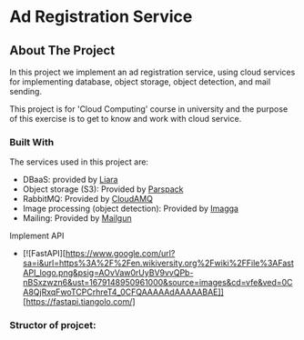 # Ad Registration Service

<!-- ABOUT THE PROJECT -->
## About The Project

In this project we implement an ad registration service, using cloud services for implementing database, object storage, object detection, and mail sending.

This project is for 'Cloud Computing' course in university and the purpose of this exercise is to get to know and work with cloud service.

### Built With
The services used in this project are:

- DBaaS: provided by [Liara](https://liara.ir/)
- Object storage (S3): Provided by [Parspack](https://parspack.com/)
- RabbitMQ: Provided by [CloudAMQ](https://www.cloudamqp.com/)
- Image processing (object detection): Provided by [Imagga](https://imagga.com/)
- Mailing: Provided by [Mailgun](https://www.mailgun.com/)

Implement API 
* [![FastAPI][https://www.google.com/url?sa=i&url=https%3A%2F%2Fen.wikiversity.org%2Fwiki%2FFile%3AFastAPI_logo.png&psig=AOvVaw0rUyBV9vvQPb-nBSxzwzn6&ust=1679148950961000&source=images&cd=vfe&ved=0CA8QjRxqFwoTCPCrhreT4_0CFQAAAAAdAAAAABAE]][https://fastapi.tiangolo.com/]
 
 ### Structor of projcet:
